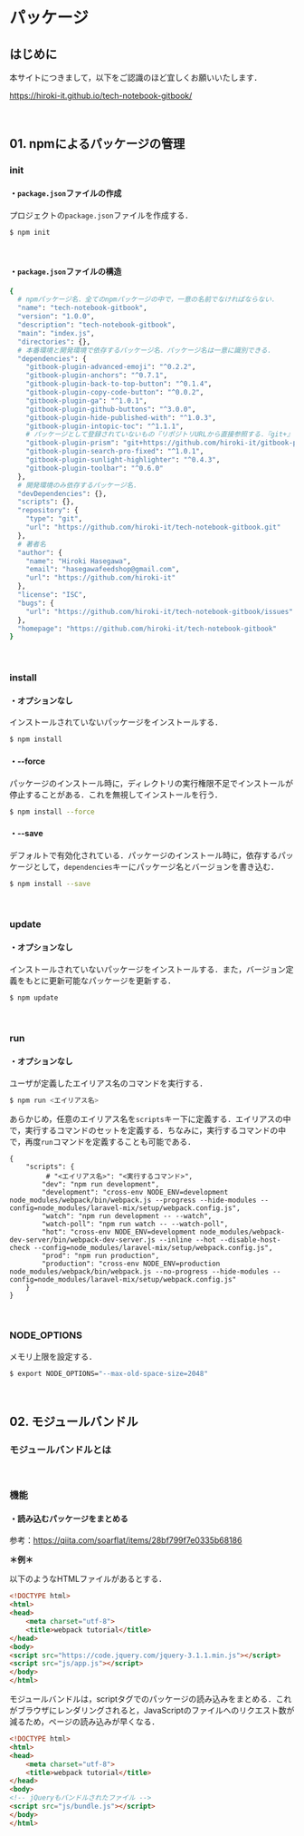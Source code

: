 # パッケージ

## はじめに

本サイトにつきまして，以下をご認識のほど宜しくお願いいたします．

https://hiroki-it.github.io/tech-notebook-gitbook/

<br>

## 01. npmによるパッケージの管理

### init

#### ・```package.json```ファイルの作成

プロジェクトの```package.json```ファイルを作成する．

```bash
$ npm init
```

<br>

#### ・```package.json```ファイルの構造

```bash
{
  # npmパッケージ名．全てのnpmパッケージの中で，一意の名前でなければならない．
  "name": "tech-notebook-gitbook",
  "version": "1.0.0",
  "description": "tech-notebook-gitbook",
  "main": "index.js",
  "directories": {},
  # 本番環境と開発環境で依存するパッケージ名．パッケージ名は一意に識別できる．
  "dependencies": {
    "gitbook-plugin-advanced-emoji": "^0.2.2",
    "gitbook-plugin-anchors": "^0.7.1",
    "gitbook-plugin-back-to-top-button": "^0.1.4",
    "gitbook-plugin-copy-code-button": "^0.0.2",
    "gitbook-plugin-ga": "^1.0.1",
    "gitbook-plugin-github-buttons": "^3.0.0",
    "gitbook-plugin-hide-published-with": "^1.0.3",
    "gitbook-plugin-intopic-toc": "^1.1.1",
    # パッケージとして登録されていないもの『リポジトリURLから直接参照する．『git+』を忘れないこと．
    "gitbook-plugin-prism": "git+https://github.com/hiroki-it/gitbook-plugin-prism.git",
    "gitbook-plugin-search-pro-fixed": "^1.0.1",
    "gitbook-plugin-sunlight-highlighter": "^0.4.3",
    "gitbook-plugin-toolbar": "^0.6.0"
  },
  # 開発環境のみ依存するパッケージ名．
  "devDependencies": {},
  "scripts": {},
  "repository": {
    "type": "git",
    "url": "https://github.com/hiroki-it/tech-notebook-gitbook.git"
  },
  # 著者名
  "author": {
    "name": "Hiroki Hasegawa",
    "email": "hasegawafeedshop@gmail.com",
    "url": "https://github.com/hiroki-it"
  },
  "license": "ISC",
  "bugs": {
    "url": "https://github.com/hiroki-it/tech-notebook-gitbook/issues"
  },
  "homepage": "https://github.com/hiroki-it/tech-notebook-gitbook"
}
```

<br>

### install

#### ・オプションなし

インストールされていないパッケージをインストールする．

```bash
$ npm install
```

#### ・--force

パッケージのインストール時に，ディレクトリの実行権限不足でインストールが停止することがある．これを無視してインストールを行う．

```bash
$ npm install --force
```

#### ・--save

デフォルトで有効化されている．パッケージのインストール時に，依存するパッケージとして，```dependencies```キーにパッケージ名とバージョンを書き込む．

```bash
$ npm install --save
```

<br>

### update

#### ・オプションなし

インストールされていないパッケージをインストールする．また，バージョン定義をもとに更新可能なパッケージを更新する．

```bash
$ npm update
```

<br>

### run

#### ・オプションなし

ユーザが定義したエイリアス名のコマンドを実行する．

```bash
$ npm run <エイリアス名>
```

あらかじめ，任意のエイリアス名を```scripts```キー下に定義する．エイリアスの中で，実行するコマンドのセットを定義する．ちなみに，実行するコマンドの中で，再度```run```コマンドを定義することも可能である．

```shell
{
    "scripts": {
         # "<エイリアス名>": "<実行するコマンド>",
        "dev": "npm run development",
        "development": "cross-env NODE_ENV=development node_modules/webpack/bin/webpack.js --progress --hide-modules --config=node_modules/laravel-mix/setup/webpack.config.js",
        "watch": "npm run development -- --watch",
        "watch-poll": "npm run watch -- --watch-poll",
        "hot": "cross-env NODE_ENV=development node_modules/webpack-dev-server/bin/webpack-dev-server.js --inline --hot --disable-host-check --config=node_modules/laravel-mix/setup/webpack.config.js",
        "prod": "npm run production",
        "production": "cross-env NODE_ENV=production node_modules/webpack/bin/webpack.js --no-progress --hide-modules --config=node_modules/laravel-mix/setup/webpack.config.js"
    }
}
```

<br>

### NODE_OPTIONS

メモリ上限を設定する．

```bash
$ export NODE_OPTIONS="--max-old-space-size=2048"
```

<br>

## 02. モジュールバンドル

### モジュールバンドルとは

<br>

### 機能

#### ・読み込むパッケージをまとめる

参考：https://qiita.com/soarflat/items/28bf799f7e0335b68186

**＊例＊**

以下のようなHTMLファイルがあるとする．

```html
<!DOCTYPE html>
<html>
<head>
    <meta charset="utf-8">
    <title>webpack tutorial</title>
</head>
<body>
<script src="https://code.jquery.com/jquery-3.1.1.min.js"></script>
<script src="js/app.js"></script>
</body>
</html>
```

モジュールバンドルは，scriptタグでのパッケージの読み込みをまとめる．これがブラウザにレンダリングされると，JavaScriptのファイルへのリクエスト数が減るため，ページの読み込みが早くなる．

```html
<!DOCTYPE html>
<html>
<head>
    <meta charset="utf-8">
    <title>webpack tutorial</title>
</head>
<body>
<!-- jQueryもバンドルされたファイル -->
<script src="js/bundle.js"></script>
</body>
</html>
```



